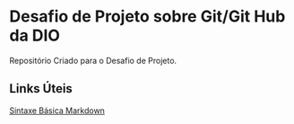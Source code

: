 # Desafio de Projeto sobre Git/Git Hub da DIO
Repositório Criado para o Desafio de Projeto.

## Links Úteis

[Sintaxe Básica Markdown](https://www.markdownguide.org/getting-started/)
